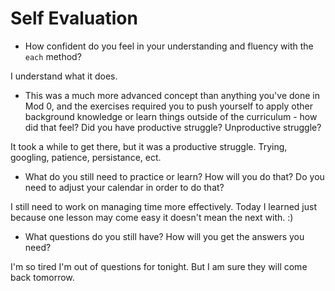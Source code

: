 # Self Evaluation

- How confident do you feel in your understanding and fluency with the `each` method?

I understand what it does.

- This was a much more advanced concept than anything you've done in Mod 0, and the exercises required you to push yourself to apply other background knowledge or learn things outside of the curriculum - how did that feel? Did you have productive struggle? Unproductive struggle?

It took a while to get there, but it was a productive struggle. Trying, googling, patience, persistance, ect.

- What do you still need to practice or learn? How will you do that? Do you need to adjust your calendar in order to do that?

I still need to work on managing time more effectively. Today I learned just because one lesson may come easy it doesn't mean the next with. :)

- What questions do you still have? How will you get the answers you need?

I'm so tired I'm out of questions for tonight. But I am sure they will come back tomorrow. 
